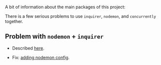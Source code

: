 A bit of information about the main packages of this project:

There is a few serious problems to use `inquirer`, `nodemon`, and `concurrently` together.

## Problem with `nodemon` + `inquirer`

- Described [here](https://github.com/remy/nodemon/issues/1041).

- Fix: [adding nodemon config](https://github.com/remy/nodemon/blob/master/faq.md#nodemon-doesnt-work-with-my-repl).

